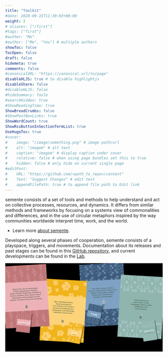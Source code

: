 ```yaml
---
title: "Toolkit"
#date: 2020-09-15T11:30:03+00:00
weight: 2
# aliases: ["/first"]
#tags: ["first"]
#author: "Me"
#author: ["Me", "You"] # multiple authors
showToc: false
TocOpen: false
draft: false
hidemeta: true
comments: false
#canonicalURL: "https://canonical.url/to/page"
disableHLJS: true # to disable highlightjs
disableShare: false
#disableHLJS: false
#hideSummary: fasle
#searchHidden: true
#ShowReadingTime: true
ShowBreadCrumbs: false
#ShowPostNavLinks: true
ShowWordCount: true
ShowRssButtonInSectionTermList: true
UseHugoToc: true
#cover:
#    image: "/image/something.png" # image path/url
#    alt: "imagem" # alt text
#    caption: "imagem" # display caption under cover
#    relative: false # when using page bundles set this to true
#    hidden: false # only hide on current single page
#editPost:
#    URL: "https://github.com/<path_to_repo>/content"
#    Text: "Suggest Changes" # edit text
#    appendFilePath: true # to append file path to Edit link
---
```


semente consists of a set of tools and methods to help understand and act on collective processes, resources, and dynamics. It differs from similar methods and frameworks by focusing on a systems view of commonalities and differences, and in the use of circular metaphors inspired by the way communities worldwide interpret time, work, and the world.

- Learn more [about semente](../about).

Developed along several phases of cooperation, semente consists of a playspace, triggers, and movements. Documentation about its releases and past stages can be found in this [GitHub repository](https://github.com/semente-de/documentation/), and current developments can be found in the [Lab](/lab).

![Fields - 0.1](https://raw.githubusercontent.com/semente-de/documentation/refs/heads/main/0.1-2022/images/semente-eixos.png)
